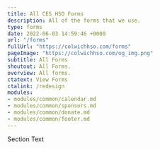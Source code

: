 ```yaml
---
title: All CES HSO Forms
description: All of the forms that we use.
type: forms
date: 2022-06-03 14:59:46 +0000
url: "/forms"
fullUrl: "https://colwichhso.com/forms"
pageImage: "https://colwichhso.com/og_img.png"
subtitle: All Forms
shoutout: All Forms.
overview: All forms.
ctatext: View Forms
ctalink: /redesign
modules:
- modules/common/calendar.md
- modules/common/sponsors.md
- modules/common/donate.md
- modules/common/footer.md
---
```

Section Text
